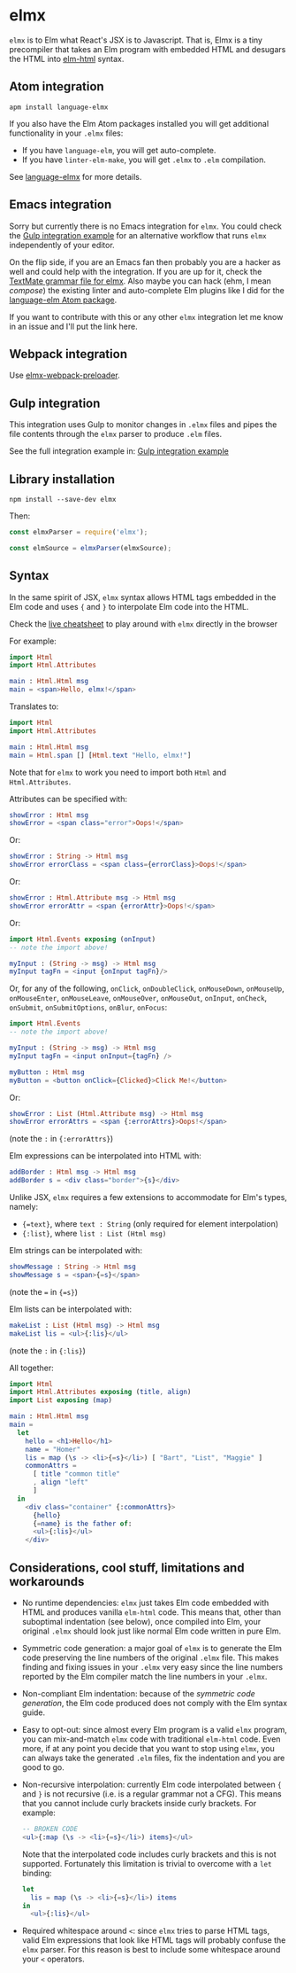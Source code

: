 elmx
====

`elmx` is to Elm what React's JSX is to Javascript. That is, Elmx is a tiny precompiler that takes an Elm program with embedded HTML and desugars the HTML into [elm-html](https://github.com/evancz/elm-html) syntax.

Atom integration
----------------

```
apm install language-elmx
```

If you also have the Elm Atom packages installed you will get additional functionality in your `.elmx` files:
 - If you have `language-elm`, you will get auto-complete.
 - If you have `linter-elm-make`, you will get `.elmx` to `.elm` compilation.

See [language-elmx](https://github.com/pzavolinsky/atom-language-elmx) for more details.

Emacs integration
-----------------

Sorry but currently there is no Emacs integration for `elmx`. You could check the [Gulp integration example](https://github.com/pzavolinsky/elmx/tree/master/example) for an alternative workflow that runs `elmx` independently of your editor.

On the flip side, if you are an Emacs fan then probably you are a hacker as well and could help with the integration. If you are up for it, check the [TextMate grammar file for elmx](https://github.com/pzavolinsky/atom-language-elmx/blob/master/grammars/elmx.cson). Also maybe you can hack (ehm, I mean *compose*) the existing linter and auto-complete Elm plugins like I did for the [language-elm Atom package](https://github.com/pzavolinsky/atom-language-elmx/blob/master/index.js).

If you want to contribute with this or any other `elmx` integration let me know in an issue and I'll put the link here.


Webpack integration
----------------
Use [elmx-webpack-preloader](https://www.npmjs.com/package/elmx-webpack-preloader).


Gulp integration
----------------
This integration uses Gulp to monitor changes in `.elmx` files and pipes the file contents through the `elmx` parser to produce `.elm` files.

See the full integration example in: [Gulp integration example](https://github.com/pzavolinsky/elmx/tree/master/example)


Library installation
--------------------

```
npm install --save-dev elmx
```

Then:

```javascript
const elmxParser = require('elmx');

const elmSource = elmxParser(elmxSource);
```


Syntax
------

In the same spirit of JSX, `elmx` syntax allows HTML tags embedded in the Elm code and uses `{` and `}` to interpolate Elm code into the HTML.

Check the [live cheatsheet](http://pzavolinsky.github.io/elmx) to play around with `elmx` directly in the browser

For example:

```elm
import Html
import Html.Attributes

main : Html.Html msg
main = <span>Hello, elmx!</span>
```

Translates to:

```elm
import Html
import Html.Attributes

main : Html.Html msg
main = Html.span [] [Html.text "Hello, elmx!"]
```

Note that for `elmx` to work you need to import both `Html` and `Html.Attributes`.


Attributes can be specified with:

```elm
showError : Html msg
showError = <span class="error">Oops!</span>
```

Or:

```elm
showError : String -> Html msg
showError errorClass = <span class={errorClass}>Oops!</span>
```

Or:

```elm
showError : Html.Attribute msg -> Html msg
showError errorAttr = <span {errorAttr}>Oops!</span>
```

Or:

```elm
import Html.Events exposing (onInput)
-- note the import above!

myInput : (String -> msg) -> Html msg
myInput tagFn = <input {onInput tagFn}/>
```

Or, for any of the following, `onClick`, `onDoubleClick`, `onMouseDown`, `onMouseUp`, `onMouseEnter`, `onMouseLeave`, `onMouseOver`, `onMouseOut`, `onInput`, `onCheck`, `onSubmit`, `onSubmitOptions`, `onBlur`, `onFocus`:

```elm
import Html.Events
-- note the import above!

myInput : (String -> msg) -> Html msg
myInput tagFn = <input onInput={tagFn} />

myButton : Html msg
myButton = <button onClick={Clicked}>Click Me!</button>
```

Or:

```elm
showError : List (Html.Attribute msg) -> Html msg
showError errorAttrs = <span {:errorAttrs}>Oops!</span>
```

(note the `:` in `{:errorAttrs}`)

Elm expressions can be interpolated into HTML with:

```elm
addBorder : Html msg -> Html msg
addBorder s = <div class="border">{s}</div>
```

Unlike JSX, `elmx` requires a few extensions to accommodate for Elm's types, namely:
  - `{=text}`, where `text : String` (only required for element interpolation)
  - `{:list}`, where `list : List (Html msg)`

Elm strings can be interpolated with:

```elm
showMessage : String -> Html msg
showMessage s = <span>{=s}</span>
```

(note the `=` in `{=s}`)

Elm lists can be interpolated with:

```elm
makeList : List (Html msg) -> Html msg
makeList lis = <ul>{:lis}</ul>
```

(note the `:` in `{:lis}`)

All together:

```elm
import Html
import Html.Attributes exposing (title, align)
import List exposing (map)

main : Html.Html msg
main =
  let
    hello = <h1>Hello</h1>
    name = "Homer"
    lis = map (\s -> <li>{=s}</li>) [ "Bart", "List", "Maggie" ]
    commonAttrs =
      [ title "common title"
      , align "left"
      ]
  in
    <div class="container" {:commonAttrs}>
      {hello}
      {=name} is the father of:
      <ul>{:lis}</ul>
    </div>
```

Considerations, cool stuff, limitations and workarounds
-------------------------------------------------------

  * No runtime dependencies: `elmx` just takes Elm code embedded with HTML and produces vanilla `elm-html` code. This means that, other than suboptimal indentation (see below), once compiled into Elm, your original `.elmx` should look just like normal Elm code written in pure Elm.

  * Symmetric code generation: a major goal of `elmx` is to generate the Elm code preserving the line numbers of the original `.elmx` file. This makes finding and fixing issues in your `.elmx` very easy since the line numbers reported by the Elm compiler match the line numbers in your `.elmx`.

  * Non-compliant Elm indentation: because of the *symmetric code generation*, the Elm code produced does not comply with the Elm syntax guide.

  * Easy to opt-out: since almost every Elm program is a valid `elmx` program, you can mix-and-match `elmx` code with traditional `elm-html` code. Even more, if at any point you decide that you want to stop using `elmx`, you can always take the generated `.elm` files, fix the indentation and you are good to go.

  * Non-recursive interpolation: currently Elm code interpolated between `{` and `}` is not recursive (i.e. is a regular grammar not a CFG). This means that you cannot include curly brackets inside curly brackets. For example:

    ```elm
    -- BROKEN CODE
    <ul>{:map (\s -> <li>{=s}</li>) items}</ul>
    ```

    Note that the interpolated code includes curly brackets and this is not supported. Fortunately this limitation is trivial to overcome with a `let` binding:

    ```elm
    let
      lis = map (\s -> <li>{=s}</li>) items
    in
      <ul>{:lis}</ul>
    ```

  * Required whitespace around `<`: since `elmx` tries to parse HTML tags, valid Elm expressions that look like HTML tags will probably confuse the `elmx` parser. For this reason is best to include some whitespace around your `<` operators.
